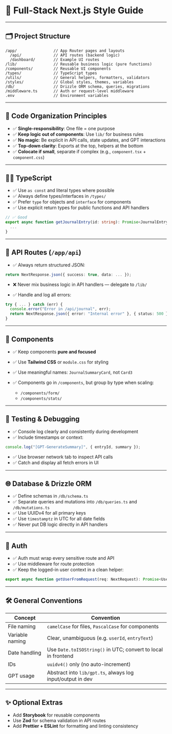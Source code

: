 # 🧭 Full-Stack Next.js Style Guide

---

## 🗂️ Project Structure

```
/app/                // App Router pages and layouts
  /api/              // API routes (backend logic)
  /dashboard/        // Example UI routes
/lib/                // Reusable business logic (pure functions)
/components/         // Reusable UI components
/types/              // TypeScript types
/utils/              // General helpers, formatters, validators
/styles/             // Global styles, themes, variables
/db/                 // Drizzle ORM schema, queries, migrations
/middleware.ts       // Auth or request-level middleware
.env                 // Environment variables
```

---

## 📐 Code Organization Principles

* ✅ **Single-responsibility**: One file = one purpose
* ✅ **Keep logic out of components**: Use `lib/` for business rules
* ✅ **No magic**: Be explicit in API calls, state updates, and GPT interactions
* ✅ **Top-down clarity**: Exports at the top, helpers at the bottom
* ✅ **Colocate if small**, separate if complex (e.g., `component.tsx` + `component.css`)

---

## 🧑‍💻 TypeScript

* ✅ Use `as const` and literal types where possible
* ✅ Always define types/interfaces in `/types/`
* ✅ Prefer `type` for objects and `interface` for components
* ✅ Use explicit return types for public functions and API handlers

```ts
// ✅ Good
export async function getJournalEntry(id: string): Promise<JournalEntry> {
  ...
}
```

---

## 🔁 API Routes (`/app/api`)

* ✅ Always return structured JSON:

```ts
return NextResponse.json({ success: true, data: ... });
```

* ❌ Never mix business logic in API handlers — delegate to `/lib/`

* ✅ Handle and log all errors:

```ts
try { ... } catch (err) {
  console.error("Error in /api/journal", err);
  return NextResponse.json({ error: "Internal error" }, { status: 500 });
}
```

---

## 🎨 Components

* ✅ Keep components **pure and focused**
* ✅ Use **Tailwind CSS** or `module.css` for styling
* ✅ Use meaningful names: `JournalSummaryCard`, not `Card3`
* ✅ Components go in `/components`, but group by type when scaling:

  * `/components/form/`
  * `/components/stats/`

---

## 🧪 Testing & Debugging

* ✅ Console log clearly and consistently during development
* ✅ Include timestamps or context:

```ts
console.log("[GPT-GenerateSummary]", { entryId, summary });
```

* ✅ Use browser network tab to inspect API calls
* ✅ Catch and display all fetch errors in UI

---

## 🌐 Database & Drizzle ORM

* ✅ Define schemas in `/db/schema.ts`
* ✅ Separate queries and mutations into `/db/queries.ts` and `/db/mutations.ts`
* ✅ Use UUIDv4 for all primary keys
* ✅ Use `timestamptz` in UTC for all date fields
* ✅ Never put DB logic directly in API handlers

---

## 🔐 Auth

* ✅ Auth must wrap every sensitive route and API
* ✅ Use middleware for route protection
* ✅ Keep the logged-in user context in a clean helper:

```ts
export async function getUserFromRequest(req: NextRequest): Promise<User | null>
```

---

## 🛠️ General Conventions

| Concept         | Convention                                                    |
| --------------- | ------------------------------------------------------------- |
| File naming     | `camelCase` for files, `PascalCase` for components            |
| Variable naming | Clear, unambiguous (e.g. `userId`, `entryText`)               |
| Date handling   | Use `Date.toISOString()` in UTC; convert to local in frontend |
| IDs             | `uuidv4()` only (no auto-increment)                           |
| GPT usage       | Abstract into `lib/gpt.ts`, always log input/output in dev    |

---

## ✨ Optional Extras

* Add **Storybook** for reusable components
* Use **Zod** for schema validation in API routes
* Add **Prettier + ESLint** for formatting and linting consistency
